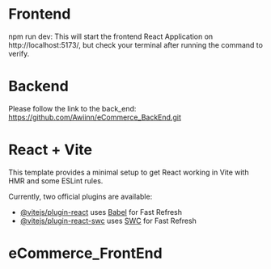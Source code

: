 # Frontend
npm run dev: This will start the frontend React Application on http://localhost:5173/, but check your terminal after running the command to verify.



# Backend
Please follow the link to the back_end: https://github.com/Awiinn/eCommerce_BackEnd.git



# React + Vite

This template provides a minimal setup to get React working in Vite with HMR and some ESLint rules.

Currently, two official plugins are available:

- [@vitejs/plugin-react](https://github.com/vitejs/vite-plugin-react/blob/main/packages/plugin-react/README.md) uses [Babel](https://babeljs.io/) for Fast Refresh
- [@vitejs/plugin-react-swc](https://github.com/vitejs/vite-plugin-react-swc) uses [SWC](https://swc.rs/) for Fast Refresh
# eCommerce_FrontEnd
